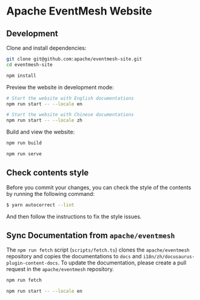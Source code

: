 # Apache EventMesh Website

## Development

Clone and install dependencies:

```sh
git clone git@github.com:apache/eventmesh-site.git
cd eventmesh-site

npm install
```

Preview the website in development mode:

```sh
# Start the website with English documentations
npm run start -- --locale en

# Start the website with Chinese documentations
npm run start -- --locale zh
```

Build and view the website:

```sh
npm run build

npm run serve
```

## Check contents style

Before you commit your changes, you can check the style of the contents by running the following command:

```sh
$ yarn autocorrect --lint
```

And then follow the instructions to fix the style issues.

## Sync Documentation from `apache/eventmesh`

The `npm run fetch` script (`scripts/fetch.ts`) clones the `apache/eventmesh` repository and copies the documentations to `docs` and `i18n/zh/docusaurus-plugin-content-docs`. To update the documentation, please create a pull request in the `apache/eventmesh` repository.

```sh
npm run fetch

npm run start -- --locale en
```
